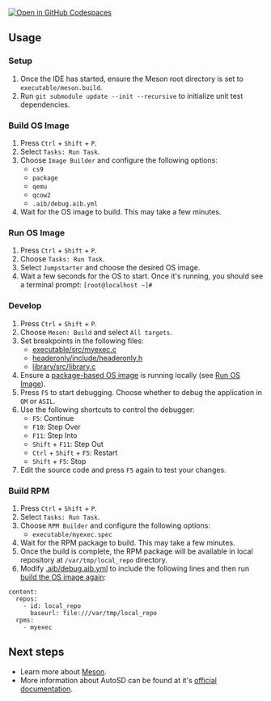 [![Open in GitHub Codespaces](https://github.com/codespaces/badge.svg)](https://codespaces.new/raballew/autosd?quickstart=1)

## Usage

### Setup

1.  Once the IDE has started, ensure the Meson root directory is set to `executable/meson.build`.
2.  Run `git submodule update --init --recursive` to initialize unit test dependencies.

### Build OS Image

1.  Press `Ctrl` + `Shift` + `P`.
2.  Select `Tasks: Run Task`.
3.  Choose `Image Builder` and configure the following options:
    *   `cs9`
    *   `package`
    *   `qemu`
    *   `qcow2`
    *   `.aib/debug.aib.yml`
4.  Wait for the OS image to build. This may take a few minutes.

### Run OS Image

1.  Press `Ctrl` + `Shift` + `P`.
2.  Choose `Tasks: Run Task`.
3.  Select `Jumpstarter` and choose the desired OS image.
4.  Wait a few seconds for the OS to start. Once it's running, you should see a terminal prompt: `[root@localhost ~]#`

### Develop

1.  Press `Ctrl` + `Shift` + `P`.
2.  Choose `Meson: Build` and select `All targets`.
3.  Set breakpoints in the following files:
    *   [executable/src/myexec.c](executable/src/myexec.c)
    *   [headeronly/include/headeronly.h](headeronly/include/headeronly.h)
    *   [library/src/library.c](library/src/library.c)
4.  Ensure a [package-based OS image](#build-os-image) is running locally (see [Run OS Image](#run-os-image)).
5.  Press `F5` to start debugging. Choose whether to debug the application in `QM` or `ASIL`.
6.  Use the following shortcuts to control the debugger:
    *   `F5`: Continue
    *   `F10`: Step Over
    *   `F11`: Step Into
    *   `Shift` + `F11`: Step Out
    *   `Ctrl` + `Shift` + `F5`: Restart
    *   `Shift` + `F5`: Stop
7.  Edit the source code and press `F5` again to test your changes.

### Build RPM

1.  Press `Ctrl` + `Shift` + `P`.
2.  Select `Tasks: Run Task`.
3.  Choose `RPM Builder` and configure the following options:
    *   `executable/myexec.spec`
4.  Wait for the RPM package to build. This may take a few minutes.
5.  Once the build is complete, the RPM package will be available in local repository at `/var/tmp/local_repo` directory.
6.  Modify [.aib/debug.aib.yml](.aib/debug.aib.yml) to include the following lines and then run [build the OS image again](#build-os-image):

```
content:
  repos:
    - id: local_repo
      baseurl: file:///var/tmp/local_repo
  rpms:
    - myexec
```

## Next steps

- Learn more about [Meson](docs/meson.md).
- More information about AutoSD can be found at it's [official documentation](https://sig.centos.org/automotive/getting-started/).
